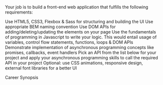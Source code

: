 Your job is to build a front-end web application that fulfills the following requirements:

Use HTML5, CSS3, Flexbox & Sass for structuring and building the UI
Use appropriate BEM naming convention
Use DOM APIs for adding/deleting/updating the elements on your page
Use the fundamentals of programming in Javascript to write your logic. This would entail usage of variables, control flow statements, functions, loops & DOM APIs
Demonstrate implementation of asynchronous programming concepts like promises, callbacks, event handlers
Pick an API from the list below for your project and apply your asynchronous programming skills to call the required API in your project
Optional: use CSS animations, responsive design, external font libraries for a better UI

Career Synopsis

